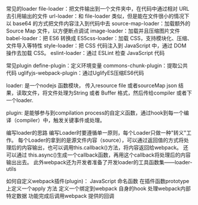 常见的loader
file-loader：把文件输出到一个文件夹中，在代码中通过相对 URL 去引用输出的文件
url-loader：和 file-loader 类似，但是能在文件很小的情况下以 base64 的方式把文件内容注入到代码中去
source-map-loader：加载额外的 Source Map 文件，以方便断点调试
image-loader：加载并且压缩图片文件
babel-loader：把 ES6 转换成
ES5css-loader：加载 CSS，支持模块化、压缩、文件导入等特性
style-loader：把 CSS 代码注入到 JavaScript 中，通过 DOM 操作去加载 CSS。
eslint-loader：通过 ESLint 检查 JavaScript 代码

常见plugin
define-plugin：定义环境变量
commons-chunk-plugin：提取公共代码
uglifyjs-webpack-plugin：通过UglifyES压缩ES6代码


loader: 是一个nodejs 函数模块， 传入resource file 或者sourceMap json 结果，读取文件，将文件处理为String 或者 Buffer 格式，然后传给compiler 或者下一个loader.

plugin: 是能够参与到compilation process的自定义函数，通过hook到每一个编译（compiler）中，触发关键事件或处理。


编写loader的思路
编写Loader时要遵循单一原则，每个Loader只做一种"转义"工作。 每个Loader的拿到的是源文件内容（source），可以通过返回值的方式将处理后的内容输出，也可以调用this.callback()方法，将内容返回给webpack。 还可以通过 this.async()生成一个callback函数，再用这个callback将处理后的内容输出出去。 此外webpack还为开发者准备了开发loader的工具函数集——loader-utils

如何自定义webpack插件(plugin)：
JavaScript 命名函数
在插件函数prototype 上定义一个apply 方法
定义一个绑定到webpack 自身的hook
处理webpack内部特定数据
功能完成后调用webpack 提供的回调